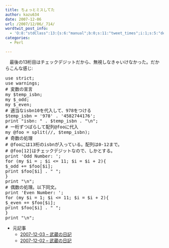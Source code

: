 ```yaml
---
title: ちょっとミスしてた
author: kazu634
date: 2007-12-06
url: /2007/12/06/_714/
wordtwit_post_info:
  - 'O:8:"stdClass":13:{s:6:"manual";b:0;s:11:"tweet_times";i:1;s:5:"delay";i:0;s:7:"enabled";i:1;s:10:"separation";s:2:"60";s:7:"version";s:3:"3.7";s:14:"tweet_template";b:0;s:6:"status";i:2;s:6:"result";a:0:{}s:13:"tweet_counter";i:2;s:13:"tweet_log_ids";a:1:{i:0;i:3411;}s:9:"hash_tags";a:0:{}s:8:"accounts";a:1:{i:0;s:7:"kazu634";}}'
categories:
  - Perl

---
```

<div class="section">
<p>
    　最後の13桁目はチェックデジットだから、無視しなきゃいけなかった。だからこんな感じ:
</p>
  
<pre class="syntax-highlight">
<span class="synStatement">use strict</span>;
<span class="synStatement">use warnings</span>;
<span class="synComment"># 変数の宣言</span>
<span class="synStatement">my</span> <span class="synIdentifier">$temp_isbn</span>;
<span class="synStatement">my</span> <span class="synIdentifier">$_odd</span>;
<span class="synStatement">my</span> <span class="synIdentifier">$_even</span>;
<span class="synComment"># 適当なisbn10を代入して、978をつける</span>
<span class="synIdentifier">$temp_isbn</span> = <span class="synConstant">'978'</span> . <span class="synConstant">'4582744176'</span>;
<span class="synStatement">print</span> <span class="synConstant">&#34;isbn: &#34;</span> . <span class="synIdentifier">$temp_isbn</span> . <span class="synConstant">&#34;</span><span class="synSpecial">\n</span><span class="synConstant">&#34;</span>;
<span class="synComment"># 一桁ずつばらして配列@fooに代入</span>
<span class="synStatement">my</span> <span class="synIdentifier">@foo</span> = <span class="synStatement">split</span>(<span class="synStatement">//</span>, <span class="synIdentifier">$temp_isbn</span>);
<span class="synComment"># 奇数の処理</span>
<span class="synComment"># @fooには13桁のisbnが入っている。配列は0-12まで。</span>
<span class="synComment"># @foo[12]はチェックデジットなので、しかとする。</span>
<span class="synStatement">print</span> <span class="synConstant">'Odd Number: '</span>;
<span class="synStatement">for</span> (<span class="synStatement">my</span> <span class="synIdentifier">$i</span> = <span class="synConstant"></span>; <span class="synIdentifier">$i</span> &#60;= <span class="synConstant">11</span>; <span class="synIdentifier">$i</span> = <span class="synIdentifier">$i</span> + <span class="synConstant">2</span>){
<span class="synIdentifier">$_odd</span> += <span class="synIdentifier">$foo</span>[<span class="synIdentifier">$i</span>];
<span class="synStatement">print</span> <span class="synIdentifier">$foo</span>[<span class="synIdentifier">$i</span>] . <span class="synConstant">&#34; &#34;</span>;
}
<span class="synStatement">print</span> <span class="synConstant">&#34;</span><span class="synSpecial">\n</span><span class="synConstant">&#34;</span>;
<span class="synComment"># 偶数の処理。以下同文。</span>
<span class="synStatement">print</span> <span class="synConstant">'Even Number: '</span>;
<span class="synStatement">for</span> (<span class="synStatement">my</span> <span class="synIdentifier">$i</span> = <span class="synConstant">1</span>; <span class="synIdentifier">$i</span> &#60;= <span class="synConstant">11</span>; <span class="synIdentifier">$i</span> = <span class="synIdentifier">$i</span> + <span class="synConstant">2</span>){
<span class="synIdentifier">$_even</span> += <span class="synIdentifier">$foo</span>[<span class="synIdentifier">$i</span>];
<span class="synStatement">print</span> <span class="synIdentifier">$foo</span>[<span class="synIdentifier">$i</span>] . <span class="synConstant">&#34; &#34;</span>;
}
<span class="synStatement">print</span> <span class="synConstant">&#34;</span><span class="synSpecial">\n</span><span class="synConstant">&#34;</span>;
</pre>
  
<ul>
<li>
      元記事 <ul>
<li>
<a href="http://d.hatena.ne.jp/sirocco634/20071203#1196608244" onclick="__gaTracker('send', 'event', 'outbound-article', 'http://d.hatena.ne.jp/sirocco634/20071203#1196608244', '2007-12-03 &#8211; 武蔵の日記');" target="_blank">2007-12-03 &#8211; 武蔵の日記</a>
</li>
<li>
<a href="http://d.hatena.ne.jp/sirocco634/20071202#1196605129" onclick="__gaTracker('send', 'event', 'outbound-article', 'http://d.hatena.ne.jp/sirocco634/20071202#1196605129', '2007-12-02 &#8211; 武蔵の日記');" target="_blank">2007-12-02 &#8211; 武蔵の日記</a>
</li>
</ul>
</li>
</ul>
</div>